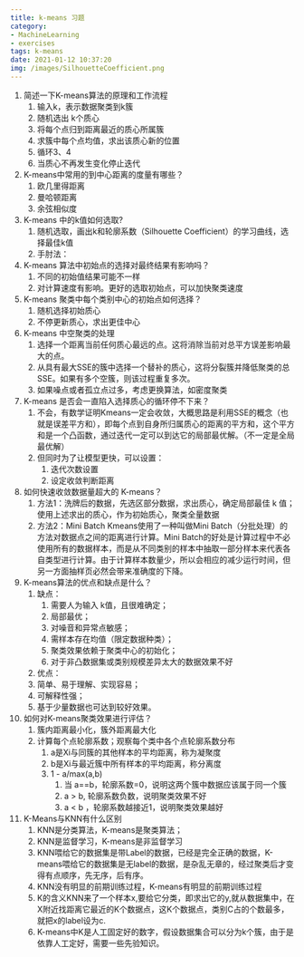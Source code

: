 ```yaml
---
title: k-means 习题
category:
- MachineLearning
- exercises 
tags: k-means
date: 2021-01-12 10:37:20
img: /images/SilhouetteCoefficient.png
---
```


1. 简述一下K-means算法的原理和工作流程
    1. 输入k，表示数据聚类到k簇
    2. 随机选出 k个质心
    3. 将每个点归到距离最近的质心所属簇
    4. 求簇中每个点均值，求出该质心新的位置
    5. 循环3、4
    6. 当质心不再发生变化停止迭代
2. K-means中常用的到中心距离的度量有哪些？
    1. 欧几里得距离
    2. 曼哈顿距离
    3. 余弦相似度
3. K-means 中的k值如何选取?
    1. 随机选取，画出k和轮廓系数（Silhouette Coefficient）的学习曲线，选择最佳k值
    2. 手肘法：
4. K-means 算法中初始点的选择对最终结果有影响吗？
    1. 不同的初始值结果可能不一样
    2. 对计算速度有影响。更好的选取初始点，可以加快聚类速度
5. K-means 聚类中每个类别中心的初始点如何选择？
    1. 随机选择初始质心
    2. 不停更新质心，求出更佳中心
6. K-means 中空聚类的处理
    1. 选择一个距离当前任何质心最远的点。这将消除当前对总平方误差影响最大的点。
    2. 从具有最大SSE的簇中选择一个替补的质心，这将分裂簇并降低聚类的总SSE。如果有多个空簇，则该过程重复多次。
    3. 如果噪点或者孤立点过多，考虑更换算法，如密度聚类
7. K-means 是否会一直陷入选择质心的循环停不下来？
    1. 不会，有数学证明Kmeans一定会收敛，大概思路是利用SSE的概念（也就是误差平方和），即每个点到自身所归属质心的距离的平方和，这个平方和是一个凸函数，通过迭代一定可以到达它的局部最优解。（不一定是全局最优解）
    2. 但同时为了让模型更快，可以设置：
        1. 迭代次数设置
        2. 设定收敛判断距离
8. 如何快速收敛数据量超大的 K-means？
    1. 方法1：洗牌后的数据，先选区部分数据，求出质心，确定局部最佳 k 值；使用上述求出的质心，作为初始质心，聚类全量数据
    2. 方法2：Mini Batch Kmeans使用了一种叫做Mini Batch（分批处理）的方法对数据点之间的距离进行计算。Mini Batch的好处是计算过程中不必使用所有的数据样本，而是从不同类别的样本中抽取一部分样本来代表各自类型进行计算。由于计算样本数量少，所以会相应的减少运行时间，但另一方面抽样页必然会带来准确度的下降。
9. K-means算法的优点和缺点是什么？
    1. 缺点：
        1. 需要人为输入 k值，且很难确定；
        2. 局部最优；
        3. 对噪音和异常点敏感；
        4. 需样本存在均值（限定数据种类）；
        5. 聚类效果依赖于聚类中心的初始化；
        6. 对于非凸数据集或类别规模差异太大的数据效果不好
    2. 优点：
    3. 简单、易于理解、实现容易；
    4. 可解释性强；
    5. 基于少量数据也可达到较好效果。
10. 如何对K-means聚类效果进行评估？
    1. 簇内距离最小化，簇外距离最大化
    2. 计算每个点轮廓系数；观察每个类中各个点轮廓系数分布
        1. a是Xi与同簇的其他样本的平均距离，称为凝聚度
        2. b是Xi与最近簇中所有样本的平均距离，称分离度
        3. 1 - a/max(a,b)
            1. 当 a==b，轮廓系数=0，说明这两个簇中数据应该属于同一个簇
            2. a > b, 轮廓系数负数，说明聚类效果不好
            3. a < b ，轮廓系数越接近1，说明聚类效果越好
11. K-Means与KNN有什么区别
    1. KNN是分类算法，K-means是聚类算法；
    2. KNN是监督学习，K-means是非监督学习
    3. KNN喂给它的数据集是带Label的数据，已经是完全正确的数据，K-means喂给它的数据集是无label的数据，是杂乱无章的，经过聚类后才变得有点顺序，先无序，后有序。
    4. KNN没有明显的前期训练过程，K-means有明显的前期训练过程
    5. K的含义KNN来了一个样本x,要给它分类，即求出它的y,就从数据集中，在X附近找距离它最近的K个数据点，这K个数据点，类别C占的个数最多，就把x的label设为c.
    6. K-means中K是人工固定好的数字，假设数据集合可以分为k个簇，由于是依靠人工定好，需要一些先验知识。

